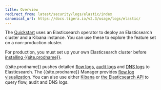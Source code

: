 ```yaml
---
title: Overview
redirect_from: latest/security/logs/elastic/index
canonical_url: https://docs.tigera.io/v2.3/usage/logs/elastic/
---
```


The [Quickstart](../../../getting-started/kubernetes/) uses an Elasticsearch operator to deploy an
Elasticsearch cluster and a Kibana instance. You can use these to explore the feature set on a non-production cluster.

For production, you must set up your own Elasticsearch cluster before [installing {{site.prodname}}](../../../getting-started/kubernetes/installation/).

{{site.prodname}} pushes detailed [flow logs](flow), [audit logs](ee-audit) and [DNS logs](dns) to Elasticsearch.
The {{site.prodname}} Manager provides [flow log visualization](view#view-in-mgr). You can also use
either [Kibana](view#accessing-logs-from-kibana) or [the Elasticsearch API](view#accessing-logs-from-the-elasticsearch-api)
to query flow, audit and DNS logs.
